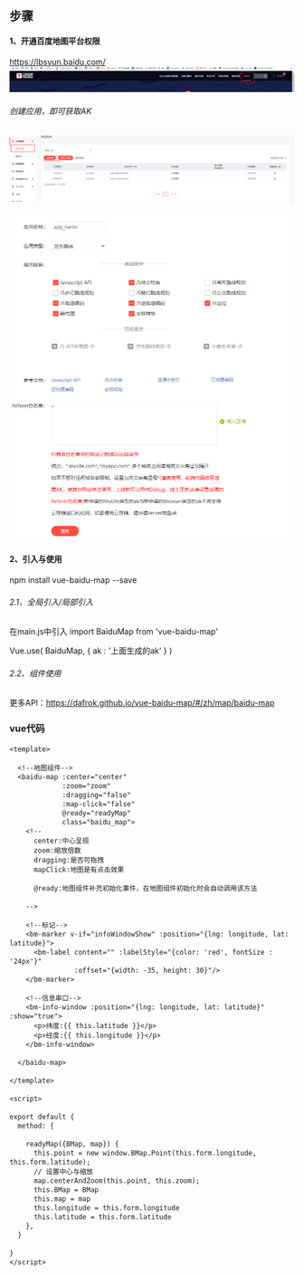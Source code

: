 

## 步骤
#### 1、开通百度地图平台权限
https://lbsyun.baidu.com/
![img.png](../../commondata/img1.png)

######  创建应用，即可获取AK
![img.png](../../commondata/img2.png)

![img.png](../../commondata/img3.png)

####  2、引入与使用
npm install vue-baidu-map --save

###### 2.1、全局引入/局部引入

在main.js中引入
import BaiduMap from 'vue-baidu-map'

Vue.use( BaiduMap, { ak : '上面生成的ak' } )

###### 2.2、组件使用
更多API：https://dafrok.github.io/vue-baidu-map/#/zh/map/baidu-map


### vue代码

```vue
<template>

  <!--地图组件-->
  <baidu-map :center="center"
             :zoom="zoom"
             :dragging="false"
             :map-click="false"
             @ready="readyMap"
             class="baidu_map">
    <!--
      center:中心呈现
      zoom:缩放倍数
      dragging:是否可拖拽
      mapClick:地图是有点击效果

      @ready:地图组件补充初始化事件，在地图组件初始化时会自动调用该方法
    
    -->

    <!--标记-->
    <bm-marker v-if="infoWindowShow" :position="{lng: longitude, lat: latitude}">
      <bm-label content="" :labelStyle="{color: 'red', fontSize : '24px'}"
                :offset="{width: -35, height: 30}"/>
    </bm-marker>

    <!--信息串口-->
    <bm-info-window :position="{lng: longitude, lat: latitude}" :show="true">
      <p>纬度:{{ this.latitude }}</p>
      <p>经度:{{ this.longitude }}</p>
    </bm-info-window>

  </baidu-map>

</template>

<script>

export default {
  method: {

    readyMap({BMap, map}) {
      this.point = new window.BMap.Point(this.form.longitude, this.form.latitude);
      // 设置中心与缩放
      map.centerAndZoom(this.point, this.zoom);
      this.BMap = BMap
      this.map = map
      this.longitude = this.form.longitude
      this.latitude = this.form.latitude
    },
  }

}
</script>
```